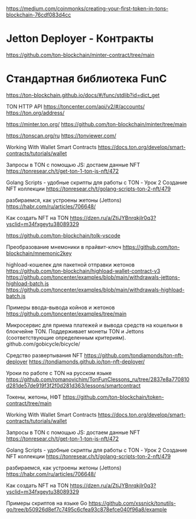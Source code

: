 https://medium.com/coinmonks/creating-your-first-token-in-tons-blockchain-76cdf083d4cc

# Jetton Deployer - Контракты
https://github.com/ton-blockchain/minter-contract/tree/main

# Стандартная библиотека FunC
https://ton-blockchain.github.io/docs/#/func/stdlib?id=dict_get

TON HTTP API
https://toncenter.com/api/v2/#/accounts/
https://ton.org/address/

https://minter.ton.org/
https://github.com/ton-blockchain/minter/tree/main

https://tonscan.org/ru
https://tonviewer.com/

Working With Wallet Smart Contracts
https://docs.ton.org/develop/smart-contracts/tutorials/wallet

Запросы в TON с помощью JS: достаем данные NFT
https://tonresear.ch/t/get-ton-1-ton-js-nft/472

Golang Scripts - удобные скрипты для работы с TON - Урок 2 Создание NFT коллекции
https://tonresear.ch/t/golang-scripts-ton-2-nft/479

разбираемся, как устроены жетоны (Jettons)
https://habr.com/ru/articles/706648/

Как создать NFT на TON
https://dzen.ru/a/ZtiJYBnrqkjlr0q3?ysclid=m34fxgeytu38089329

https://github.com/ton-blockchain/tolk-vscode

Преобразование мнемоники в прайвит-ключ
https://github.com/ton-blockchain/mnemonic2key

highload-кошелек для пакетной отправки жетонов
https://github.com/ton-blockchain/highload-wallet-contract-v3
https://github.com/toncenter/examples/blob/main/withdrawals-jettons-highload-batch.js
https://github.com/toncenter/examples/blob/main/withdrawals-highload-batch.js

Примеры ввода-вывода койнов и жетонов
https://github.com/toncenter/examples/tree/main

Микросервис для приема платежей и вывода средств на кошельки в блокчейне TON.
Поддерживает монеты TON и Jettons (соответствующие определенным критериям).
github.com/gobicycle/bicycle/

Средство развертывания NFT
https://github.com/tondiamonds/ton-nft-deployer
https://tondiamonds.github.io/ton-nft-deployer/

Уроки по работе с TON на русском языке
https://github.com/romanovichim/TonFunClessons_ru/tree/2837e8a770810d281de57de919f3f2f0d281d363/lessons/smartcontract

Токены, жетоны, НФТ
https://github.com/ton-blockchain/token-contract/tree/main

Working With Wallet Smart Contracts
https://docs.ton.org/develop/smart-contracts/tutorials/wallet

Запросы в TON с помощью JS: достаем данные NFT
https://tonresear.ch/t/get-ton-1-ton-js-nft/472

Golang Scripts - удобные скрипты для работы с TON - Урок 2 Создание NFT коллекции
https://tonresear.ch/t/golang-scripts-ton-2-nft/479

разбираемся, как устроены жетоны (Jettons)
https://habr.com/ru/articles/706648/

Как создать NFT на TON
https://dzen.ru/a/ZtiJYBnrqkjlr0q3?ysclid=m34fxgeytu38089329

Примеры скриптов на языке Go
https://github.com/xssnick/tonutils-go/tree/b50926d8ef7c7495c6cfea93c878efce040f96a8/example
